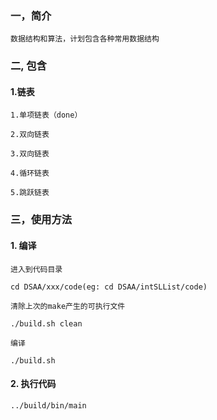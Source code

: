 ### 一，简介

    数据结构和算法，计划包含各种常用数据结构

### 二, 包含

#### 1.链表
    
    1.单项链表（done）

    2.双向链表

    3.双向链表

    4.循环链表

    5.跳跃链表



### 三，使用方法

#### 1. 编译

    进入到代码目录

    cd DSAA/xxx/code(eg: cd DSAA/intSLList/code)

    清除上次的make产生的可执行文件

    ./build.sh clean

    编译

    ./build.sh


#### 2. 执行代码

    ../build/bin/main
